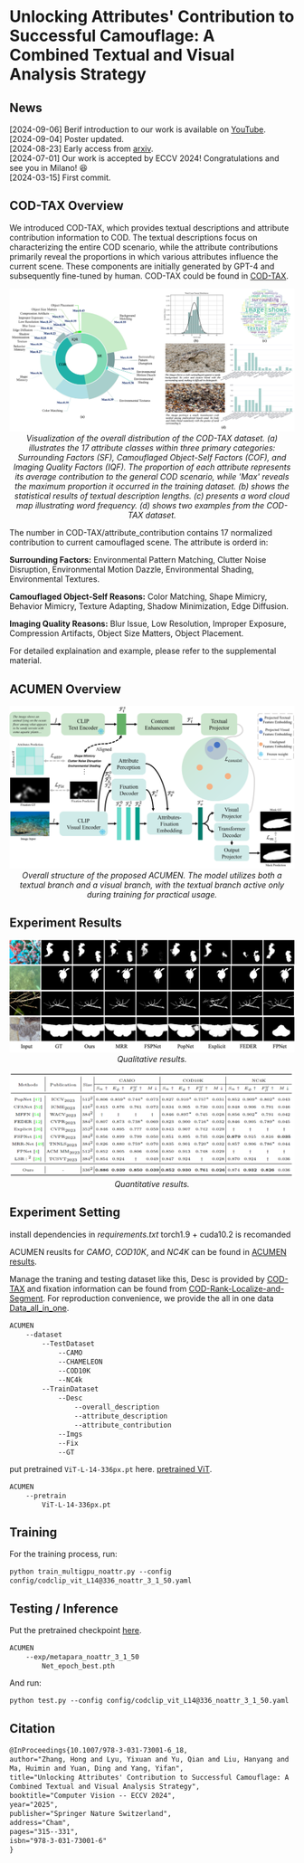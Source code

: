 #  Unlocking Attributes' Contribution to Successful Camouflage: A Combined Textual and Visual Analysis Strategy



## News 
[2024-09-06] Berif introduction to our work is available on [YouTube](https://www.youtube.com/watch?v=NQfXfx6RCIs).  
[2024-09-04] Poster updated.  
[2024-08-23] Early access from [arxiv](https://arxiv.org/abs/2408.12086).  
[2024-07-01] Our work is accepted by ECCV 2024! Congratulations and see you in Milano! :laughing:  
[2024-03-15] First commit.

## COD-TAX Overview
We introduced COD-TAX, which provides textual descriptions and attribute contribution information to COD. The textual descriptions focus on characterizing the entire COD scenario, while the attribute contributions primarily reveal the proportions in which various attributes influence the current scene. These components are initially generated by GPT-4 and subsequently fine-tuned by human. COD-TAX could be found in [COD-TAX](https://drive.google.com/file/d/1489Q627rHZFFkOMaXU-6did6rOBEexRM/view?usp=sharing).


<p align="center">
    <img src="asset/distribution_of_datasets.png"/> <br/>
    <em> 
    Visualization of the overall distribution of the COD-TAX dataset. (a) illustrates the 17 attribute classes within three primary categories: Surrounding Factors (SF), Camouflaged Object-Self Factors (COF), and Imaging Quality Factors (IQF). The proportion of each attribute represents its average contribution to the general COD scenario, while 'Max' reveals the maximum proportion it occurred in the training dataset. (b) shows the statistical results of textual description lengths. (c) presents a word cloud map illustrating word frequency. (d) shows two examples from the COD-TAX dataset.
    </em>
</p>


The number in COD-TAX/attribute_contribution contains 17 normalized contribution to current camouflaged scene. The attribute is orderd in: 

**Surrounding Factors:** Environmental Pattern Matching, Clutter Noise Disruption, Environmental Motion Dazzle, Environmental Shading, Environmental Textures.

**Camouflaged Object-Self Reasons:** Color Matching, Shape Mimicry, Behavior Mimicry, Texture Adapting, Shadow Minimization, Edge Diffusion.


**Imaging Quality Reasons:** Blur Issue, Low Resolution, Improper Exposure, Compression Artifacts, Object Size Matters, Object Placement.

For detailed explaination and example, please refer to the supplemental material.

## ACUMEN Overview
<p align="center">
    <img src="asset/pipline.png"/> <br/>
    <em> 
    Overall structure of the proposed ACUMEN. The model utilizes both a textual
branch and a visual branch, with the textual branch active only during training for practical usage.
    </em>
</p>

## Experiment Results

<p align="center">
    <img src="asset/Qualitative_analysis.png"/> <br/>
    <em> 
    Qualitative results.
    </em>
</p>


<p align="center">
    <img src="asset/Quantitative_result.png"/> <br/>
    <em> 
    Quantitative results.
    </em>
</p>





## Experiment Setting

install dependencies in *requirements.txt*
torch1.9 + cuda10.2 is recomanded


ACUMEN reuslts for _CAMO_, _COD10K_, and _NC4K_ can be found in [ACUMEN results](https://bhpan.buaa.edu.cn/link/AA4D52DA2106BD4AEB9BEC8D3FFB7AB1E4).

Manage the traning and testing dataset like this, Desc is provided by [COD-TAX](https://bhpan.buaa.edu.cn/link/AA4D52DA2106BD4AEB9BEC8D3FFB7AB1E4) and fixation information can be found from [COD-Rank-Localize-and-Segment](https://github.com/JingZhang617/COD-Rank-Localize-and-Segment). For reproduction convenience, we provide the all in one data [Data_all_in_one](https://bhpan.buaa.edu.cn/link/AA4D52DA2106BD4AEB9BEC8D3FFB7AB1E4).
    
    ACUMEN
        --dataset
            --TestDataset
                --CAMO
                --CHAMELEON
                --COD10K
                --NC4k
            --TrainDataset
                --Desc
                    --overall_description
                    --attribute_description
                    --attribute_contribution
                --Imgs
                --Fix
                --GT
          

put pretrained `ViT-L-14-336px.pt` here. [pretrained ViT](https://bhpan.buaa.edu.cn/link/AA4D52DA2106BD4AEB9BEC8D3FFB7AB1E4).


    ACUMEN
        --pretrain
            ViT-L-14-336px.pt

## Training
For the training process, run:

    python train_multigpu_noattr.py --config config/codclip_vit_L14@336_noattr_3_1_50.yaml

## Testing / Inference
Put the pretrained checkpoint [here](https://bhpan.buaa.edu.cn/link/AA4D52DA2106BD4AEB9BEC8D3FFB7AB1E4).

    ACUMEN
        --exp/metapara_noattr_3_1_50
            Net_epoch_best.pth

And run:

    python test.py --config config/codclip_vit_L14@336_noattr_3_1_50.yaml

## Citation

```
@InProceedings{10.1007/978-3-031-73001-6_18,
author="Zhang, Hong and Lyu, Yixuan and Yu, Qian and Liu, Hanyang and Ma, Huimin and Yuan, Ding and Yang, Yifan",
title="Unlocking Attributes' Contribution to Successful Camouflage: A Combined Textual and Visual Analysis Strategy",
booktitle="Computer Vision -- ECCV 2024",
year="2025",
publisher="Springer Nature Switzerland",
address="Cham",
pages="315--331",
isbn="978-3-031-73001-6"
}

```